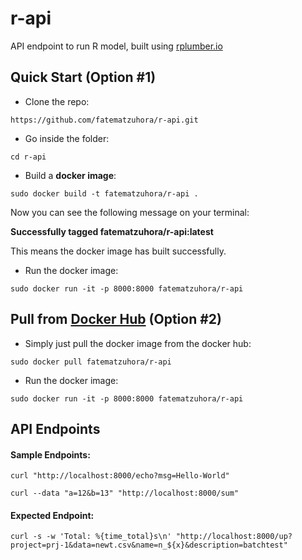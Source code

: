# r-api
API endpoint to run R model, built using [rplumber.io](https://www.rplumber.io/)

## Quick Start (Option #1)
* Clone the repo:
```
https://github.com/fatematzuhora/r-api.git
```
* Go inside the folder:
```
cd r-api
```
* Build a **docker image**:
```
sudo docker build -t fatematzuhora/r-api .
```
Now you can see the following message on your terminal:

**Successfully tagged fatematzuhora/r-api:latest**

This means the docker image has built successfully.

* Run the docker image:
```
sudo docker run -it -p 8000:8000 fatematzuhora/r-api
```

## Pull from [Docker Hub](https://hub.docker.com/r/fatematzuhora/r-api) (Option #2)

* Simply just pull the docker image from the docker hub:
```
sudo docker pull fatematzuhora/r-api
```
* Run the docker image:
```
sudo docker run -it -p 8000:8000 fatematzuhora/r-api
```

## API Endpoints

#### Sample Endpoints:
```
curl "http://localhost:8000/echo?msg=Hello-World"
```

```
curl --data "a=12&b=13" "http://localhost:8000/sum"
```

#### Expected Endpoint:
```
curl -s -w 'Total: %{time_total}s\n' "http://localhost:8000/up?project=prj-1&data=newt.csv&name=n_${x}&description=batchtest"
```
